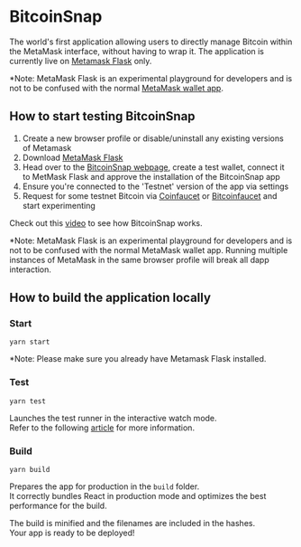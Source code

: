 # BitcoinSnap

The world's first application allowing users to directly manage Bitcoin within the MetaMask interface, without having to wrap it.
The application is currently live on [Metamask Flask](https://metamask.io/flask/) only.

*Note: MetaMask Flask is an experimental playground for developers and is not to be confused with the normal [MetaMask wallet app](https://metamask.io/).

## How to start testing BitcoinSnap

1. Create a new browser profile or disable/uninstall any existing versions of Metamask
2. Download [MetaMask Flask](https://metamask.io/flask/)
3. Head over to the [BitcoinSnap webpage](https://btc.justsnap.io), create a test wallet, connect it to MetMask Flask and approve the installation of the BitcoinSnap app 
4. Ensure you're connected to the 'Testnet' version of the app via settings
5. Request for some testnet Bitcoin via [Coinfaucet](https://coinfaucet.eu/en/btc-testnet/) or [Bitcoinfaucet](https://bitcoinfaucet.uo1.net/) and start experimenting


Check out this [video](https://www.youtube.com/watch?v=MfkeWLWciIE) to see how BitcoinSnap works.

*Note: MetaMask Flask is an experimental playground for developers and is not to be confused with the normal MetaMask wallet app. Running multiple instances of MetaMask in the same browser profile will break all dapp interaction. 

## How to build the application locally

### Start

```
yarn start
```

*Note: Please make sure you already have Metamask Flask installed.


### Test

```
yarn test
```

Launches the test runner in the interactive watch mode.\
Refer to the following [article](https://facebook.github.io/create-react-app/docs/running-tests) for more information.

### Build

```
yarn build
```

Prepares the app for production in the `build` folder.\
It correctly bundles React in production mode and optimizes the best performance for the build.

The build is minified and the filenames are included in the hashes.\
Your app is ready to be deployed!
